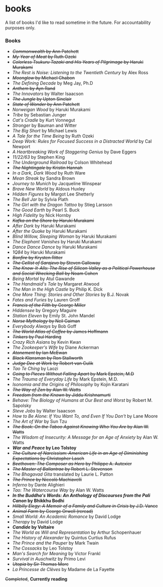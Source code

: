 # books

A list of books I'd like to read sometime in the future. For accountability purposes only.

### Books

* ~~_Commonwealth_ by Ann Patchett~~
* ~~_My Year of Meat_ by Ruth Ozeki~~
* ~~_Colorless Tsukuru Tazaki and His Years of Pilgrimage_ by Haruki Murakami~~
* _The Rest is Noise: Listening to the Twentieth Century_ by Alex Ross
* ~~_Moonglow_ by Michael Chabon~~
* _The Defining Decade_ by Meg Jay, Ph.D
* ~~_Anthem_ by Ayn Rand~~
* _The Innovators_ by Walter Isaacson
* ~~_The Jungle_ by Upton Sinclair~~
* ~~_State of Wonder_ by Ann Patchett~~
* _Norweigan Wood_ by Haruki Murakami
* _Tribe_ by Sebastian Junger
* _Cat's Cradle_ by Kurt Vonnegut
* _Stronger_ by Bauman and Witter
* _The Big Short_ by Michael Lewis
* _A Tale for the Time Being_ by Ruth Ozeki
* _Deep Work: Rules for Focused Success in a Distracted World_ by Cal Newport
* _A Heartbreaking Work of Staggering Genius_ by Dave Eggers
* _11/22/63_ by Stephen King
* _The Underground Railroad_ by Colson Whitehead
* ~~_The Nightingale_ by Kristin Hannah~~
* _In a Dark, Dark Wood_ by Ruth Ware
* _Mean Streak_ by Sandra Brown
* _Journey to Munich_ by Jacqueline Winspear
* _Brave New World_ by Aldous Huxley
* _Hidden Figures_ by Margot Lee Shetterly
* _The Bell Jar_ by Sylvia Plath
* _The Girl with the Dragon Tattoo_ by Stieg Larsson
* _The Good Earth_ by Pearl S. Buck
* _High Fidelity_ by Nick Hornby
* ~~_Kafka on the Shore_ by Haruki Murakami~~
* _After Dark_ by Haruki Murakami
* _After the Quake_ by Haruki Murakami
* _Blind Willow, Sleeping Woman_ by Haruki Murakami
* _The Elephant Vanishes_ by Haruki Murakami
* _Dance Dance Dance_ by Haruki Murakami
* _1Q84_ by Haruki Murakami
* ~~_Bonfire_ by Krysten Ritter~~
* ~~_The Cellist of Sarajevo_ by Steven Galloway~~
* ~~_The Know-It-Alls: The Rise of Silicon Valley as a Political Powerhouse and Social Wrecking Ball_ by Noam Cohen~~
* _Being Mortal_ by Atul Gawande
* _The Handmaid's Tale_ by Margaret Atwood
* _The Man in the High Castle_ by Philip K. Dick
* _One More Thing: Stories and Other Stories_ by B.J. Novak
* _Fates and Furies_ by Lauren Groff
* ~~_Francis of the Filth_ by George Miller~~
* _Hiddensee_ by Gregory Maguire
* _Station Eleven_ by Emily St. John Mandel
* ~~_Norse Mythology_ by Neil Gaiman~~
* _Everybody Always_ by Bob Goff
* ~~_The World Atlas of Coffee_ by James Hoffmann~~
* ~~_Tinkers_ by Paul Harding~~
* _Crazy Rich Asians_ by Kevin Kwan
* _The Zookeeper's Wife_ by Diane Ackerman
* ~~_Atonement_ by Ian McEwan~~
* ~~_Black Klansman_ by Ron Stallworth~~
* ~~_Judge Dee at Work_ by Robert van Gulik~~
* _Tao Te Ching_ by Laozi
* ~~_Going to Pieces Without Falling Apart_ by Mark Epstein, M.D~~
* _The Trauma of Everyday Life_ by Mark Epstein, M.D.
* _Isonomia and the Origins of Philosophy_ by Kojin Karatani
* ~~_The Way of Zen_ by Alan W. Watts~~
* ~~_Freedom from the Known_ by Jiddu Krishnamurti~~
* _Behave: The Biology of Humans at Our Best and Worst_ by Robert M. Sapolsky
* _Steve Jobs_ by Walter Isaacson
* _How to Be Alone: If You Want To, and Even If You Don't_ by Lane Moore
* _The Art of War_ by Sun Tzu
* ~~_The Book: On the Taboo Against Knowing Who You Are_ by Alan W. Watts~~
* _The Wisdom of Insecurity: A Message for an Age of Anxiety_ by Alan W. Watts
* **_War and Peace_ by Leo Tolstoy**
* ~~_The Culture of Narcissism: American Life in an Age of Diminishing Expectations_ by Christopher Lasch~~
* ~~_Beethoven: The Composer as Hero_ by Philippe A. Autexier~~
* ~~_The Master of Ballantrae_ by Robert L. Stevenson~~
* _The Bhagavad Gita_ translated by Laurie L. Patton
* ~~_The Prince_ by Niccolò Machiavelli~~
* _Inferno_ by Dante Alighieri
* _Tao: The Watercourse Way_ by Alan W. Watts
* **_In the Buddha's Words: An Anthology of Discourses from the Pali Canon_ by Bhikkhu Bodhi**
* ~~_Hillbilly Elegy: A Memoir of a Family and Culture in Crisis_ by J.D. Vance~~
* ~~_Animal Farm_ by George Orwell (reread)~~
* _Small World: An Academic Romance_ by David Lodge
* _Therapy_ by David Lodge
* **_Candide_ by Voltaire**
* _The World as Will and Representation_ by Arthur Schopenhauer
* _The History of Alexander_ by Quintus Curtius Rufus
* _The Prince and the Pauper_ by Mark Twain
* _The Cossacks_ by Leo Tolstoy
* _Man's Search for Meaning_ by Victor Frankl
* _Survival in Auschwitz_ by Primo Levi
* ~~_Utopia_ by Sir Thomas More~~
* _La Princesse de Clèves_ by Madame de La Fayette

~~Completed~~, **Currently reading**
